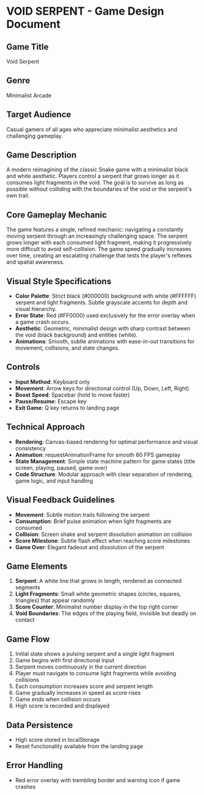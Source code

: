 # VOID SERPENT - Game Design Document

## Game Title
Void Serpent

## Genre
Minimalist Arcade

## Target Audience
Casual gamers of all ages who appreciate minimalist aesthetics and challenging gameplay.

## Game Description
A modern reimagining of the classic Snake game with a minimalist black and white aesthetic. Players control a serpent that grows longer as it consumes light fragments in the void. The goal is to survive as long as possible without colliding with the boundaries of the void or the serpent's own trail.

## Core Gameplay Mechanic
The game features a single, refined mechanic: navigating a constantly moving serpent through an increasingly challenging space. The serpent grows longer with each consumed light fragment, making it progressively more difficult to avoid self-collision. The game speed gradually increases over time, creating an escalating challenge that tests the player's reflexes and spatial awareness.

## Visual Style Specifications
- **Color Palette**: Strict black (#000000) background with white (#FFFFFF) serpent and light fragments. Subtle grayscale accents for depth and visual hierarchy.
- **Error State**: Red (#FF0000) used exclusively for the error overlay when a game crash occurs.
- **Aesthetic**: Geometric, minimalist design with sharp contrast between the void (black background) and entities (white).
- **Animations**: Smooth, subtle animations with ease-in-out transitions for movement, collisions, and state changes.

## Controls
- **Input Method**: Keyboard only
- **Movement**: Arrow keys for directional control (Up, Down, Left, Right)
- **Boost Speed**: Spacebar (hold to move faster)
- **Pause/Resume**: Escape key
- **Exit Game**: Q key returns to landing page

## Technical Approach
- **Rendering**: Canvas-based rendering for optimal performance and visual consistency
- **Animation**: requestAnimationFrame for smooth 60 FPS gameplay
- **State Management**: Simple state machine pattern for game states (title screen, playing, paused, game over)
- **Code Structure**: Modular approach with clear separation of rendering, game logic, and input handling

## Visual Feedback Guidelines
- **Movement**: Subtle motion trails following the serpent
- **Consumption**: Brief pulse animation when light fragments are consumed
- **Collision**: Screen shake and serpent dissolution animation on collision
- **Score Milestone**: Subtle flash effect when reaching score milestones
- **Game Over**: Elegant fadeout and dissolution of the serpent

## Game Elements
1. **Serpent**: A white line that grows in length, rendered as connected segments
2. **Light Fragments**: Small white geometric shapes (circles, squares, triangles) that appear randomly
3. **Score Counter**: Minimalist number display in the top right corner
4. **Void Boundaries**: The edges of the playing field, invisible but deadly on contact

## Game Flow
1. Initial state shows a pulsing serpent and a single light fragment
2. Game begins with first directional input
3. Serpent moves continuously in the current direction
4. Player must navigate to consume light fragments while avoiding collisions
5. Each consumption increases score and serpent length
6. Game gradually increases in speed as score rises
7. Game ends when collision occurs
8. High score is recorded and displayed

## Data Persistence
- High score stored in localStorage
- Reset functionality available from the landing page

## Error Handling
- Red error overlay with trembling border and warning icon if game crashes
